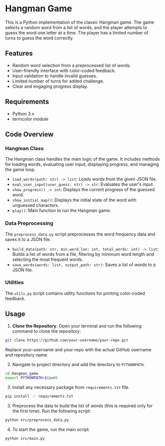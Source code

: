 # Hangman Game

This is a Python implementation of the classic Hangman game. The game selects a random word from a list of words, and the player attempts to guess the word one letter at a time. The player has a limited number of turns to guess the word correctly.

## Features

- Random word selection from a preprocessed list of words.
- User-friendly interface with color-coded feedback.
- Input validation to handle invalid guesses.
- Limited number of turns for added challenge.
- Clear and engaging progress display.

## Requirements

- Python 3.x
- termcolor module

## Code Overview

### Hangman Class
The Hangman class handles the main logic of the game. It includes methods for loading words, evaluating user input, displaying progress, and managing the game loop.

- `load_words(path: str) -> list`: Loads words from the given JSON file.
- `eval_user_input(user_guess: str) -> str`: Evaluates the user's input.
- `show_progress() -> int`: Displays the current progress of the guessed word.
- `show_initial_map()`: Displays the initial state of the word with unguessed characters.
- `play()`: Main function to run the Hangman game.

### Data Preprocessing
The `preprocess_data.py` script preprocesses the word frequency data and saves it to a JSON file.

- `build_data(path: str, min_word_len: int, total_words: int) -> list`: Builds a list of words from a file, filtering by minimum word length and selecting the most frequent words.
- `save_words(words: list, output_path: str)`: Saves a list of words to a JSON file.

### Utilities
The `utils.py` script contains utility functions for printing color-coded feedback.

## Usage

1. **Clone the Repository**: Open your terminal and run the following command to clone the repository:
```bash
git clone https://github.com/your-username/your-repo.git
```
Replace your-username and your-repo with the actual GitHub username and repository name.

2. Navigate to project directory and add the directory to `PYTHONPATH`.
```bash
cd Hangman_game
export PYTHONPATH=$(pwd)
```
3. Install any necessary package from `requirements.txt` file.
```bash
pip install -r requirements.txt
```
3. Preprocess the data to build the list of words (this is required only for the first time). Run the following script:
```bash
python src/preprocess_data.py
```
4. To start the game, run the main script:
```bash
python src/main.py
```
